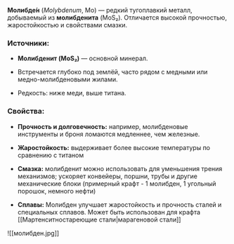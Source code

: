 **Молибде́н** (_Molybdenum_, Mo) — редкий тугоплавкий металл, добываемый из **молибденита** (MoS₂). Отличается высокой прочностью, жаростойкостью и свойствами смазки.

### Источники:

- **Молибденит (MoS₂)** — основной минерал.
    
- Встречается глубоко под землёй, часто рядом с медными или медно-молибденовыми жилами.
    
- Редкость: ниже меди, выше титана.
    

### Свойства:

- **Прочность и долговечность:** например, молибденовые инструменты и броня ломаются медленнее, чем железные.
    
- **Жаростойкость:** выдерживает более высокие температуры по сравнению с титаном
    
- **Смазка:** молибденит можно использовать для уменьшения трения механизмов; ускоряет конвейеры, поршни, трубы и другие механические блоки (примерный крафт - 1 молибден, 1 угольный порошок, немного нефти)
    
- **Сплавы:** Молибден улучшает жаростойкость и прочность сталей и специальных сплавов. Может быть использован для крафта [[Мартенситностареющие стали|марагеновой стали]]

![[молибден.jpg]]